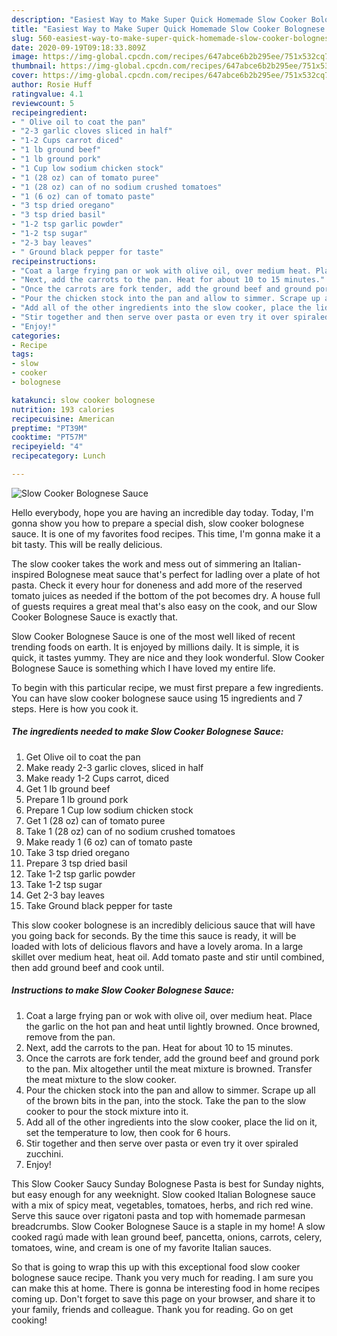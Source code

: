 ```yaml
---
description: "Easiest Way to Make Super Quick Homemade Slow Cooker Bolognese Sauce"
title: "Easiest Way to Make Super Quick Homemade Slow Cooker Bolognese Sauce"
slug: 560-easiest-way-to-make-super-quick-homemade-slow-cooker-bolognese-sauce
date: 2020-09-19T09:18:33.809Z
image: https://img-global.cpcdn.com/recipes/647abce6b2b295ee/751x532cq70/slow-cooker-bolognese-sauce-recipe-main-photo.jpg
thumbnail: https://img-global.cpcdn.com/recipes/647abce6b2b295ee/751x532cq70/slow-cooker-bolognese-sauce-recipe-main-photo.jpg
cover: https://img-global.cpcdn.com/recipes/647abce6b2b295ee/751x532cq70/slow-cooker-bolognese-sauce-recipe-main-photo.jpg
author: Rosie Huff
ratingvalue: 4.1
reviewcount: 5
recipeingredient:
- " Olive oil to coat the pan"
- "2-3 garlic cloves sliced in half"
- "1-2 Cups carrot diced"
- "1 lb ground beef"
- "1 lb ground pork"
- "1 Cup low sodium chicken stock"
- "1 (28 oz) can of tomato puree"
- "1 (28 oz) can of no sodium crushed tomatoes"
- "1 (6 oz) can of tomato paste"
- "3 tsp dried oregano"
- "3 tsp dried basil"
- "1-2 tsp garlic powder"
- "1-2 tsp sugar"
- "2-3 bay leaves"
- " Ground black pepper for taste"
recipeinstructions:
- "Coat a large frying pan or wok with olive oil, over medium heat. Place the garlic on the hot pan and heat until lightly browned. Once browned, remove from the pan."
- "Next, add the carrots to the pan. Heat for about 10 to 15 minutes."
- "Once the carrots are fork tender, add the ground beef and ground pork to the pan. Mix altogether until the meat mixture is browned. Transfer the meat mixture to the slow cooker."
- "Pour the chicken stock into the pan and allow to simmer. Scrape up all of the brown bits in the pan, into the stock. Take the pan to the slow cooker to pour the stock mixture into it."
- "Add all of the other ingredients into the slow cooker, place the lid on it, set the temperature to low, then cook for 6 hours."
- "Stir together and then serve over pasta or even try it over spiraled zucchini."
- "Enjoy!"
categories:
- Recipe
tags:
- slow
- cooker
- bolognese

katakunci: slow cooker bolognese 
nutrition: 193 calories
recipecuisine: American
preptime: "PT39M"
cooktime: "PT57M"
recipeyield: "4"
recipecategory: Lunch

---
```



![Slow Cooker Bolognese Sauce](https://img-global.cpcdn.com/recipes/647abce6b2b295ee/751x532cq70/slow-cooker-bolognese-sauce-recipe-main-photo.jpg)

Hello everybody, hope you are having an incredible day today. Today, I'm gonna show you how to prepare a special dish, slow cooker bolognese sauce. It is one of my favorites food recipes. This time, I'm gonna make it a bit tasty. This will be really delicious.

The slow cooker takes the work and mess out of simmering an Italian-inspired Bolognese meat sauce that&#39;s perfect for ladling over a plate of hot pasta. Check it every hour for doneness and add more of the reserved tomato juices as needed if the bottom of the pot becomes dry. A house full of guests requires a great meal that&#39;s also easy on the cook, and our Slow Cooker Bolognese Sauce is exactly that.

Slow Cooker Bolognese Sauce is one of the most well liked of recent trending foods on earth. It is enjoyed by millions daily. It is simple, it is quick, it tastes yummy. They are nice and they look wonderful. Slow Cooker Bolognese Sauce is something which I have loved my entire life.


To begin with this particular recipe, we must first prepare a few ingredients. You can have slow cooker bolognese sauce using 15 ingredients and 7 steps. Here is how you cook it.

<!--inarticleads1-->

##### The ingredients needed to make Slow Cooker Bolognese Sauce:

1. Get  Olive oil to coat the pan
1. Make ready 2-3 garlic cloves, sliced in half
1. Make ready 1-2 Cups carrot, diced
1. Get 1 lb ground beef
1. Prepare 1 lb ground pork
1. Prepare 1 Cup low sodium chicken stock
1. Get 1 (28 oz) can of tomato puree
1. Take 1 (28 oz) can of no sodium crushed tomatoes
1. Make ready 1 (6 oz) can of tomato paste
1. Take 3 tsp dried oregano
1. Prepare 3 tsp dried basil
1. Take 1-2 tsp garlic powder
1. Take 1-2 tsp sugar
1. Get 2-3 bay leaves
1. Take  Ground black pepper for taste


This slow cooker bolognese is an incredibly delicious sauce that will have you going back for seconds. By the time this sauce is ready, it will be loaded with lots of delicious flavors and have a lovely aroma. In a large skillet over medium heat, heat oil. Add tomato paste and stir until combined, then add ground beef and cook until. 

<!--inarticleads2-->

##### Instructions to make Slow Cooker Bolognese Sauce:

1. Coat a large frying pan or wok with olive oil, over medium heat. Place the garlic on the hot pan and heat until lightly browned. Once browned, remove from the pan.
1. Next, add the carrots to the pan. Heat for about 10 to 15 minutes.
1. Once the carrots are fork tender, add the ground beef and ground pork to the pan. Mix altogether until the meat mixture is browned. Transfer the meat mixture to the slow cooker.
1. Pour the chicken stock into the pan and allow to simmer. Scrape up all of the brown bits in the pan, into the stock. Take the pan to the slow cooker to pour the stock mixture into it.
1. Add all of the other ingredients into the slow cooker, place the lid on it, set the temperature to low, then cook for 6 hours.
1. Stir together and then serve over pasta or even try it over spiraled zucchini.
1. Enjoy!


This Slow Cooker Saucy Sunday Bolognese Pasta is best for Sunday nights, but easy enough for any weeknight. Slow cooked Italian Bolognese sauce with a mix of spicy meat, vegetables, tomatoes, herbs, and rich red wine. Serve this sauce over rigatoni pasta and top with homemade parmesan breadcrumbs. Slow Cooker Bolognese Sauce is a staple in my home! A slow cooked ragú made with lean ground beef, pancetta, onions, carrots, celery, tomatoes, wine, and cream is one of my favorite Italian sauces. 

So that is going to wrap this up with this exceptional food slow cooker bolognese sauce recipe. Thank you very much for reading. I am sure you can make this at home. There is gonna be interesting food in home recipes coming up. Don't forget to save this page on your browser, and share it to your family, friends and colleague. Thank you for reading. Go on get cooking!
